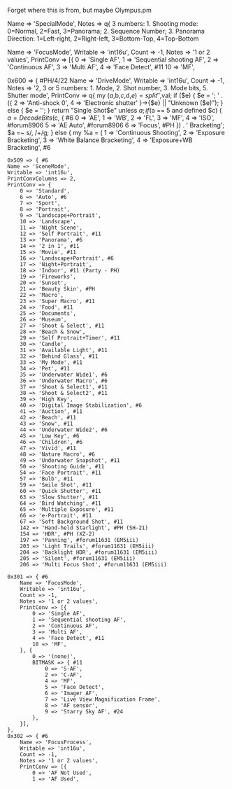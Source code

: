 Forget where this is from, but maybe Olympus.pm

Name => 'SpecialMode',
Notes => q{
	3 numbers: 1. Shooting mode: 0=Normal, 2=Fast, 3=Panorama;
	2. Sequence Number; 3. Panorama Direction: 1=Left-right,
	2=Right-left, 3=Bottom-Top, 4=Top-Bottom
	
Name => 'FocusMode',
	Writable => 'int16u',
	Count => -1,
	Notes => '1 or 2 values',
	PrintConv => [{
		0 => 'Single AF',
		1 => 'Sequential shooting AF',
		2 => 'Continuous AF',
		3 => 'Multi AF',
		4 => 'Face Detect', #11
		10 => 'MF',

		
0x600 => { #PH/4/22
		Name => 'DriveMode',
		Writable => 'int16u',
		Count => -1,
		Notes => '2, 3 or 5 numbers: 1. Mode, 2. Shot number, 3. Mode bits, 5. Shutter mode',
		PrintConv => q{
			my ($a,$b,$c,$d,$e) = split ' ',$val;
			if ($e) {
				$e = '; ' . ({ 2 => 'Anti-shock 0', 4 => 'Electronic shutter' }->{$e} || "Unknown ($e)");
			} else {
				$e = '';
			}
			return "Single Shot$e" unless $a;
			if ($a == 5 and defined $c) {
				$a = DecodeBits($c, { #6
					0 => 'AE',
					1 => 'WB',
					2 => 'FL',
					3 => 'MF',
					4 => 'ISO', #forum8906
					5 => 'AE Auto', #forum8906
					6 => 'Focus', #PH
				}) . ' Bracketing';
				$a =~ s/, /+/g;
			} else {
				my %a = (
					1 => 'Continuous Shooting',
					2 => 'Exposure Bracketing',
					3 => 'White Balance Bracketing',
					4 => 'Exposure+WB Bracketing', #6
					
	0x509 => { #6
	Name => 'SceneMode',
	Writable => 'int16u',
	PrintConvColumns => 2,
	PrintConv => {
		0 => 'Standard',
		6 => 'Auto', #6
		7 => 'Sport',
		8 => 'Portrait',
		9 => 'Landscape+Portrait',
		10 => 'Landscape',
		11 => 'Night Scene',
		12 => 'Self Portrait', #11
		13 => 'Panorama', #6
		14 => '2 in 1', #11
		15 => 'Movie', #11
		16 => 'Landscape+Portrait', #6
		17 => 'Night+Portrait',
		18 => 'Indoor', #11 (Party - PH)
		19 => 'Fireworks',
		20 => 'Sunset',
		21 => 'Beauty Skin', #PH
		22 => 'Macro',
		23 => 'Super Macro', #11
		24 => 'Food', #11
		25 => 'Documents',
		26 => 'Museum',
		27 => 'Shoot & Select', #11
		28 => 'Beach & Snow',
		29 => 'Self Protrait+Timer', #11
		30 => 'Candle',
		31 => 'Available Light', #11
		32 => 'Behind Glass', #11
		33 => 'My Mode', #11
		34 => 'Pet', #11
		35 => 'Underwater Wide1', #6
		36 => 'Underwater Macro', #6
		37 => 'Shoot & Select1', #11
		38 => 'Shoot & Select2', #11
		39 => 'High Key',
		40 => 'Digital Image Stabilization', #6
		41 => 'Auction', #11
		42 => 'Beach', #11
		43 => 'Snow', #11
		44 => 'Underwater Wide2', #6
		45 => 'Low Key', #6
		46 => 'Children', #6
		47 => 'Vivid', #11
		48 => 'Nature Macro', #6
		49 => 'Underwater Snapshot', #11
		50 => 'Shooting Guide', #11
		54 => 'Face Portrait', #11
		57 => 'Bulb', #11
		59 => 'Smile Shot', #11
		60 => 'Quick Shutter', #11
		63 => 'Slow Shutter', #11
		64 => 'Bird Watching', #11
		65 => 'Multiple Exposure', #11
		66 => 'e-Portrait', #11
		67 => 'Soft Background Shot', #11
		142 => 'Hand-held Starlight', #PH (SH-21)
		154 => 'HDR', #PH (XZ-2)
		197 => 'Panning', #forum11631 (EM5iii)
		203 => 'Light Trails', #forum11631 (EM5iii)
		204 => 'Backlight HDR', #forum11631 (EM5iii)
		205 => 'Silent', #forum11631 (EM5iii)
		206 => 'Multi Focus Shot', #forum11631 (EM5iii)
		
	0x301 => { #6
		Name => 'FocusMode',
		Writable => 'int16u',
		Count => -1,
		Notes => '1 or 2 values',
		PrintConv => [{
			0 => 'Single AF',
			1 => 'Sequential shooting AF',
			2 => 'Continuous AF',
			3 => 'Multi AF',
			4 => 'Face Detect', #11
			10 => 'MF',
		}, {
			0 => '(none)',
			BITMASK => { #11
				0 => 'S-AF',
				2 => 'C-AF',
				4 => 'MF',
				5 => 'Face Detect',
				6 => 'Imager AF',
				7 => 'Live View Magnification Frame',
				8 => 'AF sensor',
				9 => 'Starry Sky AF', #24
			},
		}],
	},
	0x302 => { #6
		Name => 'FocusProcess',
		Writable => 'int16u',
		Count => -1,
		Notes => '1 or 2 values',
		PrintConv => [{
			0 => 'AF Not Used',
			1 => 'AF Used',